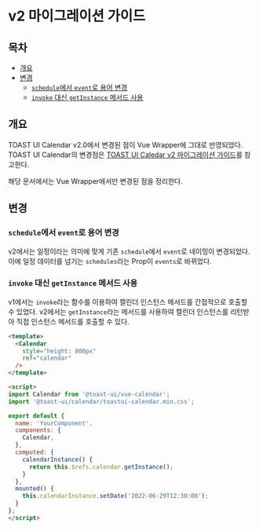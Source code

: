 # v2 마이그레이션 가이드

## 목차

- [개요](#개요)
- [변경](#변경)
  - [`schedule`에서 `event`로 용어 변경](#schedule에서-event로-용어-변경)
  - [`invoke` 대신 `getInstance` 메서드 사용](#invoke-대신-getinstance-메서드-사용)

## 개요

TOAST UI Calendar v2.0에서 변경된 점이 Vue Wrapper에 그대로 반영되었다. TOAST UI Calendar의 변경점은 [TOAST UI Caledar v2 마이그레이션 가이드](/docs/ko/guide/migration-guide-v2.md)를 참고한다.

해당 문서에서는 Vue Wrapper에서만 변경된 점을 정리한다.

## 변경

### `schedule`에서 `event`로 용어 변경

v2에서는 일정이라는 의미에 맞게 기존 `schedule`에서 `event`로 네이밍이 변경되었다. 이에 일정
데이터를 넘기는 `schedules`라는 Prop이 `events`로 바뀌었다.

### `invoke` 대신 `getInstance` 메서드 사용

v1에서는 `invoke`라는 함수를 이용하여 캘린더 인스턴스 메서드를 간접적으로 호출할 수 있었다. v2에서는 `getInstance`라는 메서드를 사용하여 캘린더 인스턴스를 리턴받아 직접 인스턴스 메서드를 호출할 수 있다.

```html
<template>
  <Calendar
    style="height: 800px"
    ref="calendar"
  />
</template>

<script>
import Calendar from '@toast-ui/vue-calendar';
import '@toast-ui/calendar/toastui-calendar.min.css';

export default {
  name: 'YourComponent',
  components: {
    Calendar,
  },
  computed: {
    calendarInstance() {
      return this.$refs.calendar.getInstance();
    }
  },
  mounted() {
    this.calendarInstance.setDate('2022-06-29T12:30:00');
  }
};
</script>
```